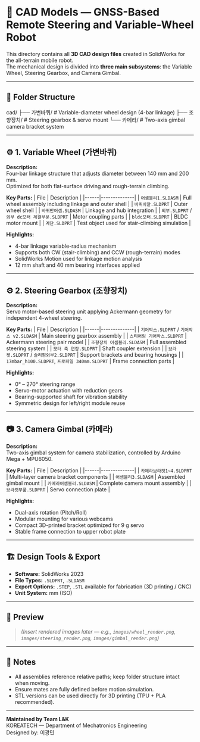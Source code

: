 # 🧱 CAD Models — GNSS-Based Remote Steering and Variable-Wheel Robot

This directory contains all **3D CAD design files** created in SolidWorks for the all-terrain mobile robot.  
The mechanical design is divided into **three main subsystems**: the Variable Wheel, Steering Gearbox, and Camera Gimbal.

---

## 📂 Folder Structure

cad/
├── 가변바퀴/ # Variable-diameter wheel design (4-bar linkage)
├── 조향장치/ # Steering gearbox & servo mount
└── 카메라/ # Two-axis gimbal camera bracket system


---

## ⚙️ 1. Variable Wheel (가변바퀴)

**Description:**  
Four-bar linkage structure that adjusts diameter between 140 mm and 200 mm.  
Optimized for both flat-surface driving and rough-terrain climbing.

**Key Parts:**
| File | Description |
|------|--------------|
| `어셈블리1.SLDASM` | Full wheel assembly including linkage and outer shell |
| `바퀴바깥.SLDPRT` | Outer wheel shell |
| `바퀴만어셈.SLDASM` | Linkage and hub integration |
| `외부.SLDPRT` / `외부 dc모터 체결부분.SLDPRT` | Motor coupling parts |
| `bldc모터.SLDPRT` | BLDC motor mount |
| `계단.SLDPRT` | Test object used for stair-climbing simulation |

**Highlights:**
- 4-bar linkage variable-radius mechanism  
- Supports both CW (stair-climbing) and CCW (rough-terrain) modes  
- SolidWorks Motion used for linkage motion analysis  
- 12 mm shaft and 40 mm bearing interfaces applied  

---

## ⚙️ 2. Steering Gearbox (조향장치)

**Description:**  
Servo motor-based steering unit applying Ackermann geometry for independent 4-wheel steering.

**Key Parts:**
| File | Description |
|------|--------------|
| `기어박스.SLDPRT` / `기어박스 v2.SLDASM` | Main steering gearbox assembly |
| `스티어링 기어박스.SLDPRT` | Ackermann steering pair model |
| `조향장치 어셈블리.SLDASM` | Full assembled steering system |
| `모터 축 연장.SLDPRT` | Shaft coupler extension |
| `브라켓.SLDPRT` / `슬리핑외부2.SLDPRT` | Support brackets and bearing housings |
| `17mbar_h100.SLDPRT`, `프로파일 340mm.SLDPRT` | Frame connection parts |

**Highlights:**
- 0° – 270° steering range  
- Servo-motor actuation with reduction gears  
- Bearing-supported shaft for vibration stability  
- Symmetric design for left/right module reuse  

---

## 📷 3. Camera Gimbal (카메라)

**Description:**  
Two-axis gimbal system for camera stabilization, controlled by Arduino Mega + MPU6050.

**Key Parts:**
| File | Description |
|------|--------------|
| `카메라브라켓1~4.SLDPRT` | Multi-layer camera bracket components |
| `어셈블리3.SLDASM` | Assembled gimbal mount |
| `카메라어셈블리.SLDASM` | Complete camera mount assembly |
| `브라켓부품.SLDPRT` | Servo connection plate |

**Highlights:**
- Dual-axis rotation (Pitch/Roll)  
- Modular mounting for various webcams  
- Compact 3D-printed bracket optimized for 9 g servo  
- Stable frame connection to upper robot plate  

---

## 🏗️ Design Tools & Export

- **Software:** SolidWorks 2023  
- **File Types:** `.SLDPRT`, `.SLDASM`  
- **Export Options:** `.STEP`, `.STL` available for fabrication (3D printing / CNC)  
- **Unit System:** mm (ISO)  

---

## 📸 Preview

> *(Insert rendered images later — e.g., `images/wheel_render.png`, `images/steering_render.png`, `images/gimbal_render.png`)*

---

## 🧾 Notes

- All assemblies reference relative paths; keep folder structure intact when moving.  
- Ensure mates are fully defined before motion simulation.  
- STL versions can be used directly for 3D printing (TPU + PLA recommended).  

---

**Maintained by Team L&K**  
KOREATECH — Department of Mechatronics Engineering  
Designed by: 이광민